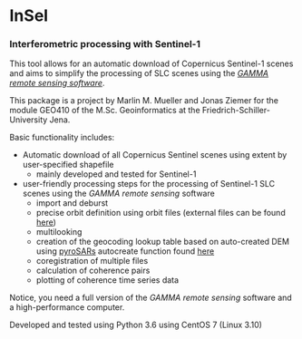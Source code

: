 # InSel
### Interferometric processing with Sentinel-1

This tool allows for an automatic download of Copernicus Sentinel-1 scenes and aims to simplify the processing of SLC 
scenes using the [_GAMMA remote sensing software_](https://www.gamma-rs.ch/software).

This package is a project by Marlin M. Mueller and Jonas Ziemer for the module GEO410 of the M.Sc. Geoinformatics at the
Friedrich-Schiller-University Jena.

Basic functionality includes:
* Automatic download of all Copernicus Sentinel scenes using extent by user-specified shapefile
    * mainly developed and tested for Sentinel-1
* user-friendly processing steps for the processing of Sentinel-1 SLC scenes using the _GAMMA remote sensing_ software
    * import and deburst
    * precise orbit definition using orbit files (external files can be found [here](https://qc.sentinel1.eo.esa.int/))
    * multilooking
    * creation of the geocoding lookup table based on auto-created DEM using [pyroSARs](https://github.com/johntruckenbrodt/pyroSAR) 
      autocreate function found [here](https://pyrosar.readthedocs.io/en/latest/pyroSAR.html#module-pyroSAR.gamma.dem)
    * coregistration of multiple files
    * calculation of coherence pairs
    * plotting of coherence time series data
    
Notice, you need a full version of the _GAMMA remote sensing_ software and a high-performance computer.

Developed and tested using Python 3.6 using CentOS 7 (Linux 3.10)